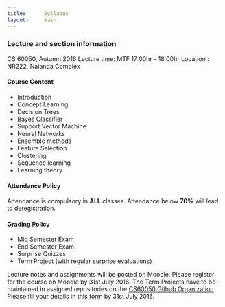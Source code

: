 ```yaml
---
title:      Syllabus
layout:     main
---
```


### Lecture and section information

CS 60050, Autumn 2016
Lecture time: MTF 17:00hr - 18:00hr
Location : NR222, Nalanda Complex

#### Course Content

- Introduction
- Concept Learning
- Decision Trees
- Bayes Classifier
- Support Vector Machine
- Neural Networks
- Ensemble methods
- Feature Selection
- Clustering
- Sequence learning
- Learning theory


#### Attendance Policy
Attendance is compulsory in **ALL** classes. Attendance below **70%** will lead to deregistration.

#### Grading Policy

- Mid Semester Exam
- End Semester Exam
- Surprise Quizzes
- Term Project (with regular surprise evaluations)

Lecture notes and assignments will be posted on Moodle. Please register for the course on Moodle by 31st July 2016.
The Term Projects have to be maintained in assigned repositories on the [CS60050 Github Organization](https://github.com/cs60050). Please fill your details in this [form](http://goo.gl/forms/5A7RwcvBcZSWlqWt2) by 31st July 2016. 
